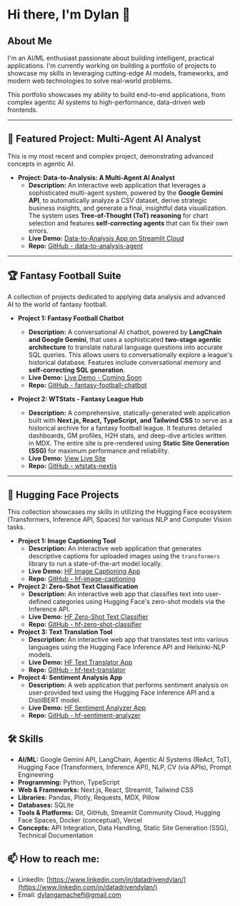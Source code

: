 # Hi there, I'm Dylan 👋

## About Me
I'm an AI/ML enthusiast passionate about building intelligent, practical applications. I'm currently working on building a portfolio of projects to showcase my skills in leveraging cutting-edge AI models, frameworks, and modern web technologies to solve real-world problems.

This portfolio showcases my ability to build end-to-end applications, from complex agentic AI systems to high-performance, data-driven web frontends.

---

## 🚀 Featured Project: Multi-Agent AI Analyst

This is my most recent and complex project, demonstrating advanced concepts in agentic AI.

*   **Project: Data-to-Analysis: A Multi-Agent AI Analyst**
    *   **Description:** An interactive web application that leverages a sophisticated multi-agent system, powered by the **Google Gemini API**, to automatically analyze a CSV dataset, derive strategic business insights, and generate a final, insightful data visualization. The system uses **Tree-of-Thought (ToT) reasoning** for chart selection and features **self-correcting agents** that can fix their own errors.
    *   **Live Demo:** [Data-to-Analysis App on Streamlit Cloud](https://data-to-analysis-app.streamlit.app/)
    *   **Repo:** [GitHub - data-to-analysis-agent](https://github.com/dylangamachefl/data-to-analysis)

---

## 🏆 Fantasy Football Suite

A collection of projects dedicated to applying data analysis and advanced AI to the world of fantasy football.

*   **Project 1: Fantasy Football Chatbot**
    *   **Description:** A conversational AI chatbot, powered by **LangChain and Google Gemini**, that uses a sophisticated **two-stage agentic architecture** to translate natural language questions into accurate SQL queries. This allows users to conversationally explore a league's historical database. Features include conversational memory and **self-correcting SQL generation**.
    *   **Live Demo:** [Live Demo - Coming Soon]()
    *   **Repo:** [GitHub - fantasy-football-chatbot](https://github.com/dylangamachefl/fantasy-football-chatbot)

*   **Project 2: WTStats - Fantasy League Hub**
    *   **Description:** A comprehensive, statically-generated web application built with **Next.js, React, TypeScript, and Tailwind CSS** to serve as a historical archive for a fantasy football league. It features detailed dashboards, GM profiles, H2H stats, and deep-dive articles written in MDX. The entire site is pre-rendered using **Static Site Generation (SSG)** for maximum performance and reliability.
    *   **Live Demo:** [View Live Site](https://dylangamachefl.github.io/WTStats/)
    *   **Repo:** [GitHub - wtstats-nextjs](https://github.com/dylangamachefl/WTStats)

---

## 🤖 Hugging Face Projects

This collection showcases my skills in utilizing the Hugging Face ecosystem (Transformers, Inference API, Spaces) for various NLP and Computer Vision tasks.

*   **Project 1: Image Captioning Tool**
    *   **Description:** An interactive web application that generates descriptive captions for uploaded images using the `transformers` library to run a state-of-the-art model locally.
    *   **Live Demo:** [HF Image Captioning App](https://dylangamachefl-hf-image-captioning.hf.space)
    *   **Repo:** [GitHub - hf-image-captioning](https://github.com/dylangamachefl/hf-image-captioning)
*   **Project 2: Zero-Shot Text Classification**
    *   **Description:** An interactive web app that classifies text into user-defined categories using Hugging Face's zero-shot models via the Inference API.
    *   **Live Demo:** [HF Zero-Shot Text Classifier](https://dylangamachefl-hf-zero-shot-classifier.hf.space)
    *   **Repo:** [GitHub - hf-zero-shot-classifier](https://github.com/dylangamachefl/hf-zero-shot-classifier)
*   **Project 3: Text Translation Tool**
    *   **Description:** An interactive web app that translates text into various languages using the Hugging Face Inference API and Helsinki-NLP models.
    *   **Live Demo:** [HF Text Translator App](https://dylangamachefl-hf-text-translator.hf.space)
    *   **Repo:** [GitHub - hf-text-translator](https://github.com/dylangamachefl/hf-text-translator)
*   **Project 4: Sentiment Analysis App**
    *   **Description:** A web application that performs sentiment analysis on user-provided text using the Hugging Face Inference API and a DistilBERT model.
    *   **Live Demo:** [HF Sentiment Analyzer App](https://dylangamachefl-hf-sentiment-analyzer.hf.space)
    *   **Repo:** [GitHub - hf-sentiment-analyzer](https://github.com/dylangamachefl/hf-sentiment-analyzer)

## 🛠️ Skills
*   **AI/ML:** Google Gemini API, LangChain, Agentic AI Systems (ReAct, ToT), Hugging Face (Transformers, Inference API), NLP, CV (via APIs), Prompt Engineering
*   **Programming:** Python, TypeScript
*   **Web & Frameworks:** Next.js, React, Streamlit, Tailwind CSS
*   **Libraries:** Pandas, Plotly, Requests, MDX, Pillow
*   **Databases:** SQLite
*   **Tools & Platforms:** Git, GitHub, Streamlit Community Cloud, Hugging Face Spaces, Docker (conceptual), Vercel
*   **Concepts:** API Integration, Data Handling, Static Site Generation (SSG), Technical Documentation

## 📫 How to reach me:
*   LinkedIn: [https://www.linkedin.com/in/datadrivendylan/](https://www.linkedin.com/in/datadrivendylan/)
*   Email: dylangamachefl@gmail.com
